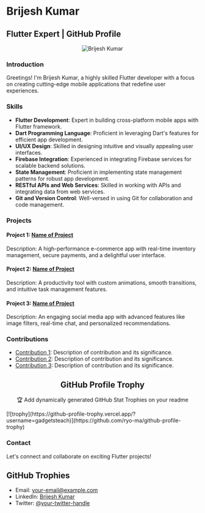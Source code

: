 # Brijesh Kumar
## Flutter Expert | GitHub Profile

<p align="center">
  <img src="https://your-image-url.com" alt="Brijesh Kumar" />
</p>

### Introduction

Greetings! I'm Brijesh Kumar, a highly skilled Flutter developer with a focus on creating cutting-edge mobile applications that redefine user experiences.

### Skills

- **Flutter Development**: Expert in building cross-platform mobile apps with Flutter framework.
- **Dart Programming Language**: Proficient in leveraging Dart's features for efficient app development.
- **UI/UX Design**: Skilled in designing intuitive and visually appealing user interfaces.
- **Firebase Integration**: Experienced in integrating Firebase services for scalable backend solutions.
- **State Management**: Proficient in implementing state management patterns for robust app development.
- **RESTful APIs and Web Services**: Skilled in working with APIs and integrating data from web services.
- **Git and Version Control**: Well-versed in using Git for collaboration and code management.

### Projects

#### Project 1: [Name of Project](link-to-project)

Description: A high-performance e-commerce app with real-time inventory management, secure payments, and a delightful user interface.

#### Project 2: [Name of Project](link-to-project)

Description: A productivity tool with custom animations, smooth transitions, and intuitive task management features.

#### Project 3: [Name of Project](link-to-project)

Description: An engaging social media app with advanced features like image filters, real-time chat, and personalized recommendations.

### Contributions

- [Contribution 1](link-to-contribution): Description of contribution and its significance.
- [Contribution 2](link-to-contribution): Description of contribution and its significance.
- [Contribution 3](link-to-contribution): Description of contribution and its significance.

### <h2 align="center">GitHub Profile Trophy</h2>
  <p align="center">🏆 Add dynamically generated GitHub Stat Trophies on your readme</p>
</p>
   [![trophy](https://github-profile-trophy.vercel.app/?username=gadgetsteach)](https://github.com/ryo-ma/github-profile-trophy)
 
### Contact
  
Let's connect and collaborate on exciting Flutter projects!
  ## GitHub Trophies

- Email: [your-email@example.com](mailto:your-email@example.com)
- LinkedIn: [Brijesh Kumar](https://www.linkedin.com/in/your-linkedin-profile)
- Twitter: [@your-twitter-handle](https://twitter.com/your-twitter-handle)
